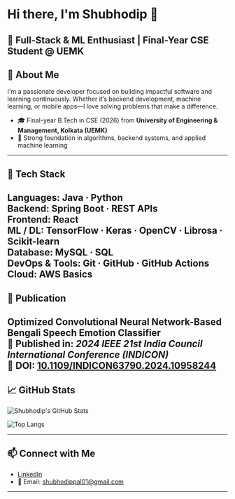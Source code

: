 # Hi there, I'm Shubhodip 👋
🚀 **Full‑Stack & ML Enthusiast | Final-Year CSE Student @ UEMK**
---
## 🌟 About Me
I'm a passionate developer focused on building impactful software and learning continuously. Whether it’s backend development, machine learning, or mobile apps—I love solving problems that make a difference.

- 🎓 Final-year B.Tech in CSE (2026) from **University of Engineering & Management, Kolkata (UEMK)**
- 🧠 Strong foundation in algorithms, backend systems, and applied machine learning
---
## 🧰 Tech Stack
**Languages:** Java · Python  
**Backend:** Spring Boot · REST APIs  
**Frontend:** React  
**ML / DL:** TensorFlow · Keras · OpenCV · Librosa · Scikit-learn  
**Database:** MySQL · SQL  
**DevOps & Tools:** Git · GitHub · GitHub Actions  
**Cloud:** AWS Basics
---
## 📄 Publication
**Optimized Convolutional Neural Network-Based Bengali Speech Emotion Classifier**  
📘 Published in: *2024 IEEE 21st India Council International Conference (INDICON)*  
🔗 DOI: [10.1109/INDICON63790.2024.10958244](https://doi.org/10.1109/INDICON63790.2024.10958244)
---

## 📈 GitHub Stats

![Shubhodip's GitHub Stats](https://github-readme-stats.vercel.app/api?username=Shubhodippal&show_icons=true&theme=radical)

![Top Langs](https://github-readme-stats.vercel.app/api/top-langs/?username=Shubhodippal&layout=compact&theme=radical)

---
## 📫 Connect with Me
- [LinkedIn](https://www.linkedin.com/in/shubhodippal)  
- 📧 Email: shubhodippal01@gmail.com
---

